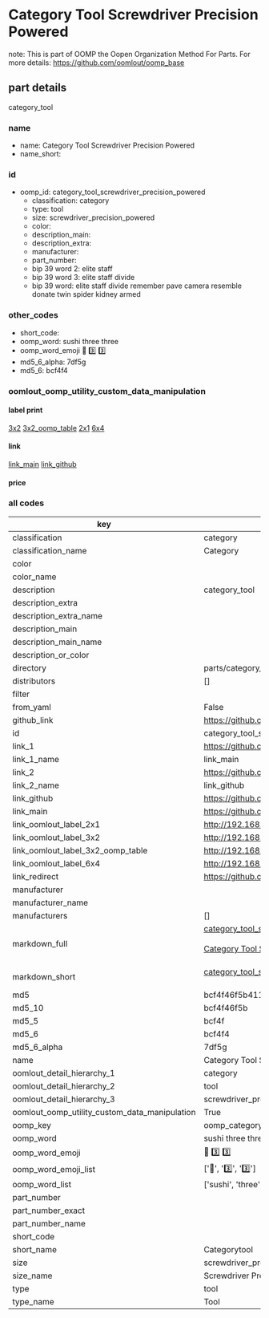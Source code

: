 # Category Tool Screwdriver Precision Powered  

note: This is part of OOMP the Oopen Organization Method For Parts. For more details: https://github.com/oomlout/oomp_base

##  part details
  



category_tool



### name
* name: Category Tool Screwdriver Precision Powered
* name_short: 
### id
* oomp_id: category_tool_screwdriver_precision_powered
  * classification: category
  * type: tool
  * size: screwdriver_precision_powered
  * color: 
  * description_main: 
  * description_extra: 
  * manufacturer: 
  * part_number: 
  * bip 39 word 2: elite staff
  * bip 39 word 3: elite staff divide
  * bip 39 word: elite staff divide remember pave camera resemble donate twin spider kidney armed

### other_codes
* short_code: 
* oomp_word: sushi three three
* oomp_word_emoji :sushi: :three: :three:
* md5_6_alpha: 7df5g
* md5_6: bcf4f4






### oomlout_oomp_utility_custom_data_manipulation
#### label print
[3x2](http://192.168.1.245:1112/?label=oomp%207df5g)
[3x2_oomp_table](http://192.168.1.108:1112/?label=oomp%207df5g)
[2x1](http://192.168.1.242:1112/?label=oomp%207df5g)
[6x4](http://192.168.1.55:1112/?label=oomp%207df5g)    

#### link

[link_main](https://github.com/oomlout/oomlout_oomp_version_1_messy/tree/main/parts/category_tool_screwdriver_precision_powered) [link_github](https://github.com/oomlout/oomlout_oomp_version_1_messy/tree/main/parts/category_tool_screwdriver_precision_powered)                             

#### price







### all codes 
| key | value |  
| --- | --- |  
| classification | category |  
| classification_name | Category |  
| color |  |  
| color_name |  |  
| description | category_tool |  
| description_extra |  |  
| description_extra_name |  |  
| description_main |  |  
| description_main_name |  |  
| description_or_color |   |  
| directory | parts/category_tool_screwdriver_precision_powered |  
| distributors | [] |  
| filter |  |  
| from_yaml | False |  
| github_link | https://github.com/oomlout/oomlout_oomp_part_src/tree/main/parts/category_tool_screwdriver_precision_powered |  
| id | category_tool_screwdriver_precision_powered |  
| link_1 | https://github.com/oomlout/oomlout_oomp_version_1_messy/tree/main/parts/category_tool_screwdriver_precision_powered |  
| link_1_name | link_main |  
| link_2 | https://github.com/oomlout/oomlout_oomp_version_1_messy/tree/main/parts/category_tool_screwdriver_precision_powered |  
| link_2_name | link_github |  
| link_github | https://github.com/oomlout/oomlout_oomp_version_1_messy/tree/main/parts/category_tool_screwdriver_precision_powered |  
| link_main | https://github.com/oomlout/oomlout_oomp_version_1_messy/tree/main/parts/category_tool_screwdriver_precision_powered |  
| link_oomlout_label_2x1 | http://192.168.1.242:1112/?label=oomp%207df5g |  
| link_oomlout_label_3x2 | http://192.168.1.245:1112/?label=oomp%207df5g |  
| link_oomlout_label_3x2_oomp_table | http://192.168.1.108:1112/?label=oomp%207df5g |  
| link_oomlout_label_6x4 | http://192.168.1.55:1112/?label=oomp%207df5g |  
| link_redirect | https://github.com/oomlout/oomlout_oomp_version_1_messy/tree/main/parts/category_tool_screwdriver_precision_powered |  
| manufacturer |  |  
| manufacturer_name |  |  
| manufacturers | [] |  
| markdown_full | [category_tool_screwdriver_precision_powered](none)<br>[](none)<br>[Category Tool Screwdriver Precision Powered](none)<br><br> |  
| markdown_short | [category_tool_screwdriver_precision_powered](none)<br><br> |  
| md5 | bcf4f46f5b4116e882d0cb5a7ff50240 |  
| md5_10 | bcf4f46f5b |  
| md5_5 | bcf4f |  
| md5_6 | bcf4f4 |  
| md5_6_alpha | 7df5g |  
| name | Category Tool Screwdriver Precision Powered |  
| oomlout_detail_hierarchy_1 | category |  
| oomlout_detail_hierarchy_2 | tool |  
| oomlout_detail_hierarchy_3 | screwdriver_precision_powered |  
| oomlout_oomp_utility_custom_data_manipulation | True |  
| oomp_key | oomp_category_tool_screwdriver_precision_powered |  
| oomp_word | sushi three three |  
| oomp_word_emoji | :sushi: :three: :three: |  
| oomp_word_emoji_list | [':sushi:', ':three:', ':three:'] |  
| oomp_word_list | ['sushi', 'three', 'three'] |  
| part_number |  |  
| part_number_exact |  |  
| part_number_name |  |  
| short_code |  |  
| short_name | Categorytool |  
| size | screwdriver_precision_powered |  
| size_name | Screwdriver Precision Powered |  
| type | tool |  
| type_name | Tool |  
